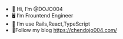 - 👋 Hi, I’m @DOJO004
- 🖥️ I’m Frountend Engineer
- 💎 I’m use Rails,React,TypeScript
- 🌿Follow my blog https://chendojo004.com/
<!---
DOJO004/DOJO004 is a ✨ special ✨ repository because its `README.md` (this file) appears on your GitHub profile.
You can click the Preview link to take a look at your changes.
--->
